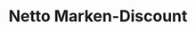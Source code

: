 ---
title: "Netto Marken-Discount"
url: /alsdorf/netto-marken-discount-blumenrather-strasse/
shop: Supermarkt
---